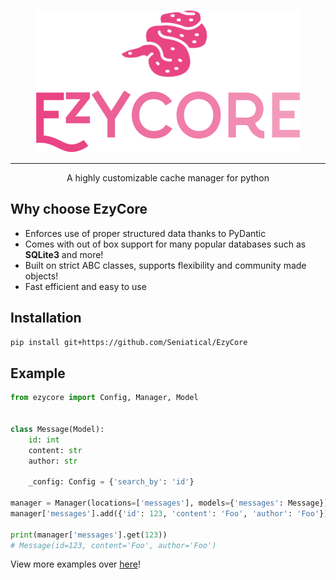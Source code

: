 <p align="center">
    <img src="/docs/source/_static/el_l2_nws.png">
</p>

***

<p align="center">A highly customizable cache manager for python</p>

## Why choose EzyCore
* Enforces use of proper structured data thanks to PyDantic
* Comes with out of box support for many popular databases such as **SQLite3** and more!
* Built on strict ABC classes, supports flexibility and community made objects!
* Fast efficient and easy to use

## Installation
```sh
pip install git+https://github.com/Seniatical/EzyCore
```

## Example
```py
from ezycore import Config, Manager, Model


class Message(Model):
    id: int
    content: str
    author: str

    _config: Config = {'search_by': 'id'}

manager = Manager(locations=['messages'], models={'messages': Message})
manager['messages'].add({'id': 123, 'content': 'Foo', 'author': 'Foo'})

print(manager['messages'].get(123))
# Message(id=123, content='Foo', author='Foo')
```
<p>
    View more examples over <a href="/examples">here</a>!
</p>
